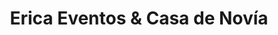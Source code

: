 ---
title: "Erica Eventos & Casa de Novía"
url: /santiago/erica-eventos-und-casa-de-novia/
shop: Kleidung
---